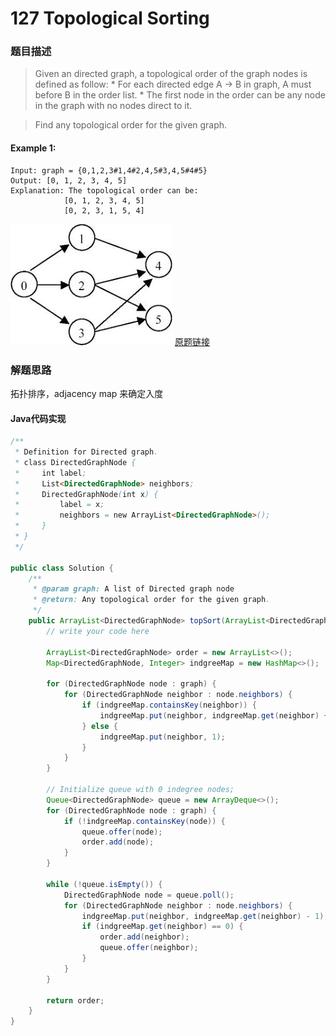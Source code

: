 # 127 Topological Sorting

### 题目描述

>Given an directed graph, a topological order of the graph nodes is defined as follow:
    * For each directed edge A -> B in graph, A must before B in the order list.
    * The first node in the order can be any node in the graph with no nodes direct to it.
    
> Find any topological order for the given graph.

#### Example 1:

    Input: graph = {0,1,2,3#1,4#2,4,5#3,4,5#4#5}
    Output: [0, 1, 2, 3, 4, 5]
    Explanation: The topological order can be:
                [0, 1, 2, 3, 4, 5]
                [0, 2, 3, 1, 5, 4]
![](/assets/toplogical_sort.jpeg)
[原题链接](https://www.lintcode.com/problem/127/)



### 解题思路
拓扑排序，adjacency map 来确定入度

#### Java代码实现

``` java
/**
 * Definition for Directed graph.
 * class DirectedGraphNode {
 *     int label;
 *     List<DirectedGraphNode> neighbors;
 *     DirectedGraphNode(int x) {
 *         label = x;
 *         neighbors = new ArrayList<DirectedGraphNode>();
 *     }
 * }
 */

public class Solution {
    /**
     * @param graph: A list of Directed graph node
     * @return: Any topological order for the given graph.
     */
    public ArrayList<DirectedGraphNode> topSort(ArrayList<DirectedGraphNode> graph) {
        // write your code here

        ArrayList<DirectedGraphNode> order = new ArrayList<>();
        Map<DirectedGraphNode, Integer> indgreeMap = new HashMap<>();

        for (DirectedGraphNode node : graph) {
            for (DirectedGraphNode neighbor : node.neighbors) {
                if (indgreeMap.containsKey(neighbor)) {
                    indgreeMap.put(neighbor, indgreeMap.get(neighbor) + 1);
                } else {
                    indgreeMap.put(neighbor, 1);
                }
            }
        }

        // Initialize queue with 0 indegree nodes;
        Queue<DirectedGraphNode> queue = new ArrayDeque<>();
        for (DirectedGraphNode node : graph) {
            if (!indgreeMap.containsKey(node)) {
                queue.offer(node);
                order.add(node);
            }
        }

        while (!queue.isEmpty()) {
            DirectedGraphNode node = queue.poll();
            for (DirectedGraphNode neighbor : node.neighbors) {
                indgreeMap.put(neighbor, indgreeMap.get(neighbor) - 1);
                if (indgreeMap.get(neighbor) == 0) {
                    order.add(neighbor);
                    queue.offer(neighbor);
                }
            }
        }
        
        return order;
    }
}
```
